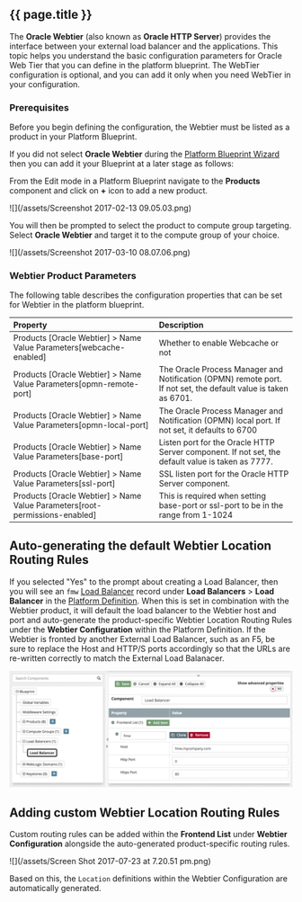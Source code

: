 ## {{ page.title }}

The **Oracle Webtier** (also known as **Oracle HTTP Server**) provides the interface between your external load balancer and the applications. This topic helps you understand the basic configuration parameters for Oracle Web Tier that you can define in the platform blueprint. The WebTier configuration is optional, and you can add it only when you need WebTier in your configuration.

### Prerequisites

Before you begin defining the configuration, the Webtier must be listed as a product in your Platform Blueprint.

If you did not select **Oracle Webtier** during the [Platform Blueprint Wizard](/platform/blueprints/README.md) then you can add it your Blueprint at a later stage as follows:

From the Edit mode in a Platform Blueprint navigate to the **Products** component and click on **+** icon to add a new product.

![](/assets/Screenshot 2017-02-13 09.05.03.png)

You will then be prompted to select the product to compute group targeting. Select **Oracle Webtier** and target it to the compute group of your choice.

![](/assets/Screenshot 2017-03-10 08.07.06.png)

### Webtier Product Parameters

The following table describes the configuration properties that can be set for Webtier in the platform blueprint.

| Property | Description |
| :--- | :--- |
| Products \[Oracle Webtier\] &gt; Name Value Parameters\[webcache-enabled\]  | Whether to enable Webcache or not |
| Products \[Oracle Webtier\] &gt; Name Value Parameters\[opmn-remote-port\] | The Oracle Process Manager and Notification \(OPMN\) remote port. If not set, the default value is taken as 6701. |
| Products \[Oracle Webtier\] &gt; Name Value Parameters\[opmn-local-port\] | The Oracle Process Manager and Notification \(OPMN\) local port. If not set, it defaults to 6700 |
| Products \[Oracle Webtier\] &gt; Name Value Parameters\[base-port\] | Listen port for the Oracle HTTP Server component. If not set, the default value is taken as 7777. |
| Products \[Oracle Webtier\] &gt; Name Value Parameters\[ssl-port\] | SSL listen port for the Oracle HTTP Server component.  |
| Products \[Oracle Webtier\] &gt; Name Value Parameters\[root-permissions-enabled\] | This is required when setting base-port or ssl-port to be in the range from 1-1024 |

## Auto-generating the default Webtier Location Routing Rules

If you selected "Yes" to the prompt about creating a Load Balancer, then you will see an `fmw` [Load Balancer](/platform/resources/weblogic/servers/load-balancer-configuration.md) record under **Load Balancers** > **Load Balancer** in the [Platform Definition](/platform/definitions/README.md). When this is set in combination with the Webtier product, it will default the load balancer to the Webtier host and port and auto-generate the product-specific Webtier Location Routing Rules under the **Webtier Configuration** within the Platform Definition. If the Webtier is fronted by another External Load Balancer, such as an F5, be sure to replace the Host and HTTP/S ports accordingly so that the URLs are re-written correctly to match the External Load Balanacer.

![](/assets/Screenshot%202017-02-13%2008.56.58.png)

## Adding custom Webtier Location Routing Rules

Custom routing rules can be added within the **Frontend List** under **Webtier Configuration** alongside the auto-generated product-specific routing rules.

![](/assets/Screen Shot 2017-07-23 at 7.20.51 pm.png)

Based on this, the `Location` definitions within the Webtier Configuration are automatically generated.

<!--
TODO...
The below is copied from MyST CLI docs but still needs to be updated to reflect MyST Studio

## Understanding how Webtier Location Routing Rules are defined

The Webtier is configured through moduleconf files that you define outside your platform blueprint. The MyST agent references the configuration information from your moduleconf file. A moduleconf file is a standard Oracle HTTP Server configuration. MyST automatically copies moduleconf configuration to the target Oracle HTTP Server hosts and replaces any property references defined in the files with the associated values in configuration. The moduleconf file is stored in the MYST\_WORKSPACE/resources/ohs/moduleconf. This is the default path where MyST tries to locate the moduleconf files to copy to the node. If there is a need to have different moduleconf for environments, then they should be stored in separate folders. For example, if there was a separate OHS configuration for single node and cluster, there should be two folders created as follows:

* MYST\_WORKSPACE/resources/ohs/moduleconf/single
* MYST\_WORKSPACE/resources/ohs/moduleconf/cluster

If you are using a custom moduleconf source, the folder directory must be defined in the `core.webtier.moduleconf-source.directory` property.The following is a sample moduleconf file located at MYST\_WORKSPACE/resources/ohs/soa\_vh.conf.

```
<VirtualHost *:${core.product[webtier].param[base-port]}>
ServerName ${core.load-balancer.frontend[fmw].host}:${core.load-balancer.frontend[fmw].http-port}
RewriteEngine On
RewriteOptions inherit

# Admin Server and EM
<Location /console>
SetHandler weblogic-handler
WebLogicHost ${core.domain.server[admin.server].listen-address}
WeblogicPort ${core.domain.server[admin.server].listen-port}
</Location>

<Location /em>
SetHandler weblogic-handler
WebLogicHost ${core.domain.server[admin.server].listen-address}
WeblogicPort ${core.domain.server[admin.server].listen-port}
</Location>

# WSM-PM
<Location /wsm-pm>
SetHandler weblogic-handler
WebLogicCluster ${core.webtier.cluster[wsm].server-addresses}
</Location>

# SOA infra
<Location /soa-infra>
SetHandler weblogic-handler
WebLogicCluster ${core.webtier.cluster[soa].server-addresses}
</Location>

</VirtualHost>
```

#### Special property for server addresses

When routing to the multiple nodes in a cluster the WebLogicCluster property in the OHS moduleconf would typically be set as follows:

```
${core.server[soa.server1].listen-address}:${core.server[soa.server1].listen-port},${core.server[soa.server2].listen-address}:${core.server[soa.server2].listen-port}
```

...which would resolve to WebLogicCluster soa-machine01:8001,soa-machine02:8001. To simplify this, there is a property that is dynamically created at runtime, which can be used to automatically retrieve this list of server addresses. This property is core.webtier.cluster\[CLUSTER-ID\].server-addresses. At run time, it will automatically create the server list as above without the need to explicitly define all the listen-address and listen-port elements of the servers in the cluster.

> Note: When you enable root permissions through the flag core.product\[webtier\].param\[root-permissions-enabled\], it is assumed that the operating system group which owns the home defined by core.product\[webtier\].home is "oracle". If this is not the case, then this property must be overridden with the custom property webtier.oracle.group. For example:

`webtier.oracle.group=dba`



TODO: Determine if the below content migrated from CLI should be included or not.

| Cluser List \[ID\] &gt; Server Addresses | Computed from Servers in a given cluster and used within the generate moduleconf routing rules |


> Note: The above configuration contains only the details required for the Oracle HTTP Server configuration. However, typically there are a number of additional configuration properties which are also required for WebLogic server configuration as well. By defining the Oracle HTTP Server and WLS configuration in the same definition, it is possible to perform the Oracle HTTP Server configuration at the same time as WebLogic server configuration. To do this, add the configure-webtier action to the start of the definition of the provision flow as follows:

| Property | Description |
| :--- | :--- |
| action.configure.pre | configure-webtier,stop-via-as,stop-nm,stop,create-domain,patch-domain,apply-jrf,start-nm,start,configure-nm,create-resource,reassociate-security-store,stop,copy-domain,start-as-via-nm,start-via-as,configure-soa,configure-ums |
| action.provision.pre | install,configure |

-->
